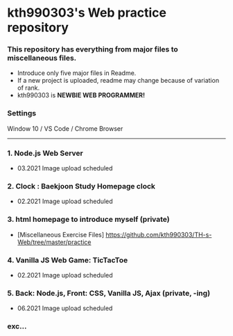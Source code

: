 # kth990303's Web practice repository
 ### This repository has everything from major files to miscellaneous files.
 - Introduce only five major files in Readme. 
 - If a new project is uploaded, readme may change because of variation of rank.
 - kth990303 is <strong>NEWBIE WEB PROGRAMMER!</strong>
### Settings
Window 10 / VS Code / Chrome Browser
<hr>

### 1. Node.js Web Server
 - 03.2021 Image upload scheduled
### 2. Clock : Baekjoon Study Homepage clock
 - 02.2021 Image upload scheduled
### 3. html homepage to introduce myself (private)
 - [Miscellaneous Exercise Files] https://github.com/kth990303/TH-s-Web/tree/master/practice
### 4. Vanilla JS Web Game: TicTacToe
 - 02.2021 Image upload scheduled
### 5. Back: Node.js, Front: CSS, Vanilla JS, Ajax (private, -ing)
 - 06.2021 Image upload scheduled
### exc...



